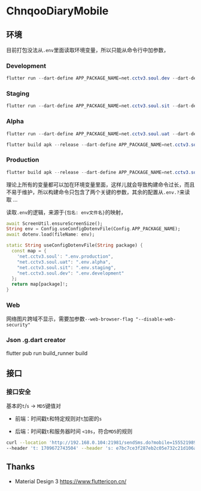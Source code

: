 # ChnqooDiaryMobile

## 环境

目前打包没法从`.env`里面读取环境变量，所以只能从命令行中加参数，

### Development

```java
flutter run --dart-define APP_PACKAGE_NAME=net.cctv3.soul.dev --dart-define APP_NAME=SoulDev -v
```

### Staging

```java
flutter run --dart-define APP_PACKAGE_NAME=net.cctv3.soul.sit --dart-define APP_NAME=SoulSit -v
```

### Alpha

```java
flutter run --dart-define APP_PACKAGE_NAME=net.cctv3.soul.uat --dart-define APP_NAME=SoulUat -v
```

```java
flutter build apk --release --dart-define APP_PACKAGE_NAME=net.cctv3.soul.uat --dart-define APP_NAME=SoulUat -v
```

### Production

```java
flutter build apk --release --dart-define APP_PACKAGE_NAME=net.cctv3.soul --dart-define APP_NAME=SoulPro -v
```

理论上所有的变量都可以加在环境变量里面，这样儿就会导致构建命令过长，而且不易于维护，所以构建命令只包含了两个关键的参数，其余的配置从`.env.?`来读取 ...

读取`.env`的逻辑，来源于`{包名: env文件名}`的映射，

```dart
await ScreenUtil.ensureScreenSize();
String env = Config.useConfigDotenvFile(Config.APP_PACKAGE_NAME);
await dotenv.load(fileName: env);
```

```dart
static String useConfigDotenvFile(String package) {
  const map = {
    'net.cctv3.soul': ".env.production",
    "net.cctv3.soul.uat": ".env.alpha",
    "net.cctv3.soul.sit": ".env.staging",
    "net.cctv3.soul.dev": ".env.development"
  };
  return map[package]!;
}
```

### Web

网络图片跨域不显示，需要加参数`--web-browser-flag "--disable-web-security"`

### Json .g.dart creator

flutter pub run build_runner build

## 接口

### 接口安全

基本的`t`/`s` -> `MD5`键值对

- 前端：时间戳`t`和特定规则对`t`加密的`s`

- 后端：时间戳`t`和服务器时间 `<10s`，符合`MD5`的规则

```bash
curl --location 'http://192.168.0.104:21981/sendSms.do?mobile=15552198996'
--header 't: 1709672743504' --header 's: e7bc7ce3f287eb2c05e732c21d106a55'
```

## Thanks

- Material Design 3 https://www.fluttericon.cn/
